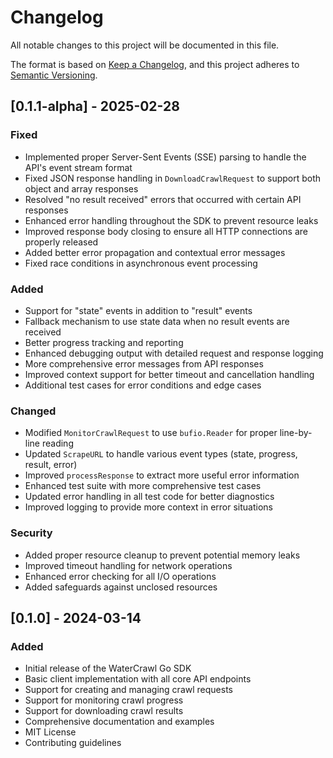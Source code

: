 # Changelog

All notable changes to this project will be documented in this file.

The format is based on [Keep a Changelog](https://keepachangelog.com/en/1.0.0/),
and this project adheres to [Semantic Versioning](https://semver.org/spec/v2.0.0.html).

## [0.1.1-alpha] - 2025-02-28

### Fixed
- Implemented proper Server-Sent Events (SSE) parsing to handle the API's event stream format
- Fixed JSON response handling in `DownloadCrawlRequest` to support both object and array responses
- Resolved "no result received" errors that occurred with certain API responses
- Enhanced error handling throughout the SDK to prevent resource leaks
- Improved response body closing to ensure all HTTP connections are properly released
- Added better error propagation and contextual error messages
- Fixed race conditions in asynchronous event processing

### Added
- Support for "state" events in addition to "result" events
- Fallback mechanism to use state data when no result events are received
- Better progress tracking and reporting
- Enhanced debugging output with detailed request and response logging
- More comprehensive error messages from API responses
- Improved context support for better timeout and cancellation handling
- Additional test cases for error conditions and edge cases

### Changed
- Modified `MonitorCrawlRequest` to use `bufio.Reader` for proper line-by-line reading
- Updated `ScrapeURL` to handle various event types (state, progress, result, error)
- Improved `processResponse` to extract more useful error information
- Enhanced test suite with more comprehensive test cases
- Updated error handling in all test code for better diagnostics
- Improved logging to provide more context in error situations

### Security
- Added proper resource cleanup to prevent potential memory leaks
- Improved timeout handling for network operations
- Enhanced error checking for all I/O operations
- Added safeguards against unclosed resources

## [0.1.0] - 2024-03-14

### Added
- Initial release of the WaterCrawl Go SDK
- Basic client implementation with all core API endpoints
- Support for creating and managing crawl requests
- Support for monitoring crawl progress
- Support for downloading crawl results
- Comprehensive documentation and examples
- MIT License
- Contributing guidelines